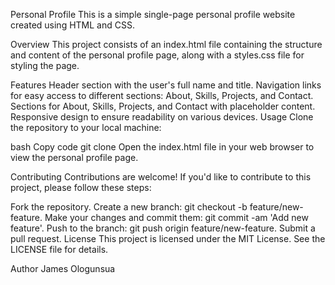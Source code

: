 Personal Profile
This is a simple single-page personal profile website created using HTML and CSS.

Overview
This project consists of an index.html file containing the structure and content of the personal profile page, along with a styles.css file for styling the page.

Features
Header section with the user's full name and title.
Navigation links for easy access to different sections: About, Skills, Projects, and Contact.
Sections for About, Skills, Projects, and Contact with placeholder content.
Responsive design to ensure readability on various devices.
Usage
Clone the repository to your local machine:

bash
Copy code
git clone <repository-url>
Open the index.html file in your web browser to view the personal profile page.

Contributing
Contributions are welcome! If you'd like to contribute to this project, please follow these steps:

Fork the repository.
Create a new branch: git checkout -b feature/new-feature.
Make your changes and commit them: git commit -am 'Add new feature'.
Push to the branch: git push origin feature/new-feature.
Submit a pull request.
License
This project is licensed under the MIT License. See the LICENSE file for details.

Author
James Ologunsua
